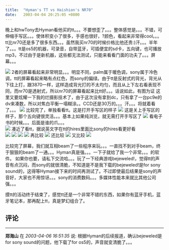 ```yaml
---
title:  "Hyman's TT vs Haishion's NR70"
date:   2003-04-04 20:25:05 +0800
---
```


晚上和hwTony去Hyman看他买的tt。。。不要想歪了。。。整体感觉是。。。不错，可伸缩手写区。。。使体积变小了很多，手感也很好，?颜色，看起来非常得cool。。。tt比nr70还是多了很多东西。。。虽然我买nr70的时候价格比他还贵:)汗。。。半年了。。。tt是os5的机器，可录音，自带蓝牙，可插便宜的sd卡，五向键，也可播放mp3，不过由于是新机器，这些都无法测试，只能来看看门面的功夫了。。。屏幕。。。

![](/images/2011/tt/2.JPG)
2者的屏幕看起来非常明显。。。明显不同，palm属于暖色调，sony属于冷色调，tt的屏幕看起来略有点红色，而sony的偏绿。由于tt是反射式的背光，背光从下往上打，跟3870一样，这样造成背光打的不太均匀，而且从上下左右看表现不同，而nr70是透射式，所以nr70的屏幕看起来比tt好。。。话说如此，有图为证 这里又要炫耀一下我的烂摄影技术了，由于这次没有拿到dc，只有拿了一台pc9e的dv来凑数，所以对焦白平衡一塌糊涂。。CCD还是30万的。。。汗。。。将就着看了。。。
![](/images/2011/tt/1.JPG) 比较完了，单独看看tt。这是打开手写区的样子
![](/images/2011/tt/3.JPG) 这是关上手写区的样子，那个五向键很灵活。。。基本上如果纯浏览，就无需打开手写区了
![](/images/2011/tt/4.JPG) 看电子书的时候。。。后面是谁的爪。。。  
![](/images/2011/tt/5.JPG) 凑近了看tt，据说英文字在tt的hires里面比sony的hires看更好看  
![](/images/2011/tt/6.JPG)
![](/images/2011/tt/7.JPG)
![](/images/2011/tt/8.JPG)
![](/images/2011/tt/9.JPG) 再比较
![](/images/2011/tt/10.JPG) 还比较
![](/images/2011/tt/11.JPG) 又比较
![](/images/2011/tt/12.JPG)


比较完了屏幕，我们就互相beam了一些程序来玩。。。一直找不到对手beam，终于狠狠的beam了一通。。。Hyman真是强。。。一下子就给了我一个非常。。。的软件。 如果你也要，请私下交流哈。。。玩了一下经典游戏bejeweled!，觉得tt的声音有点沉闷，而sony的就很清脆，不知道是不是我下载的bejeweled!是for sony sound的，这得等Hyman接下来的时间再测试了。不过即使最后结果是sony的声音好，大家也不用惊讶。。。sony的消费数码。。。多媒体性能本来就比其他公司强。。。

摸tt的活动终于结束了，感觉tt还是一个非常不错的东西，如果你有蓝牙手机，蓝牙笔记本，那再配上tt，真是梦幻组合了。  

## 评论

*****
**郑海山** 在 *2003-04-06 16:51:35* 说: 根据Hyman的后续报道，确认bejeweled是for sony sound的问题，他下载了for os5的，声音就变清脆了。。。



